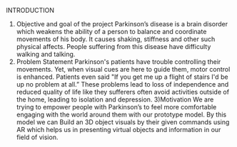 INTRODUCTION


1) Objective and goal of the project 
Parkinson’s disease is a brain disorder which weakens the ability of a person to balance and coordinate movements of his body. It causes shaking, stiffness and other such physical affects. People suffering from this disease have difficulty walking and talking.
2) Problem Statement 
Parkinson's patients have trouble controlling their movements. Yet, when visual cues are here to guide them, motor control is enhanced. Patients even said "If you get me up a flight of stairs I'd be up no problem at all.” These problems lead to loss of independence and reduced quality of life like they sufferers often avoid activities outside of the home, leading to isolation and depression. 
3)Motivation
We are trying to empower people with Parkinson’s to feel more comfortable engaging with the world around them with our prototype model. By this model we can Build an 3D object visuals by their given commands using AR which helps us in presenting virtual objects and information in our field of vision.
